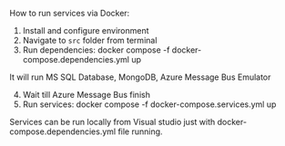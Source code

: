 How to run services via Docker:

1. Install and configure environment
2. Navigate to `src` folder from terminal
3. Run dependencies:
   docker compose -f docker-compose.dependencies.yml up

It will run MS SQL Database, MongoDB, Azure Message Bus Emulator

4. Wait till Azure Message Bus finish
5. Run services:
   docker compose -f docker-compose.services.yml up

Services can be run locally from Visual studio just with docker-compose.dependencies.yml file running.
